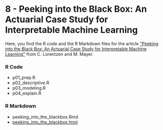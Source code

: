 # 8 - Peeking into the Black Box: An Actuarial Case Study for Interpretable Machine Learning

Here, you find the R code and the R Markdown files for the article ["Peeking into the Black Box: An Actuarial Case Study for Interpretable Machine Learning"](https://papers.ssrn.com/sol3/papers.cfm?abstract_id=3595944) from C. Lorentzen and M. Mayer.

### R Code
- p01_prep.R
- p02_descriptive.R
- p03_modeling.R
- p04_explain.R

### R Markdown
- peeking_into_the_blackbox.Rmd
- [peeking_into_the_blackbox.html](https://htmlpreview.github.io/?https://github.com/JSchelldorfer/ActuarialDataScience/blob/master/8%20-%20Peeking%20into%20the%20Black%20Box/peeking_into_the_blackbox.html)
